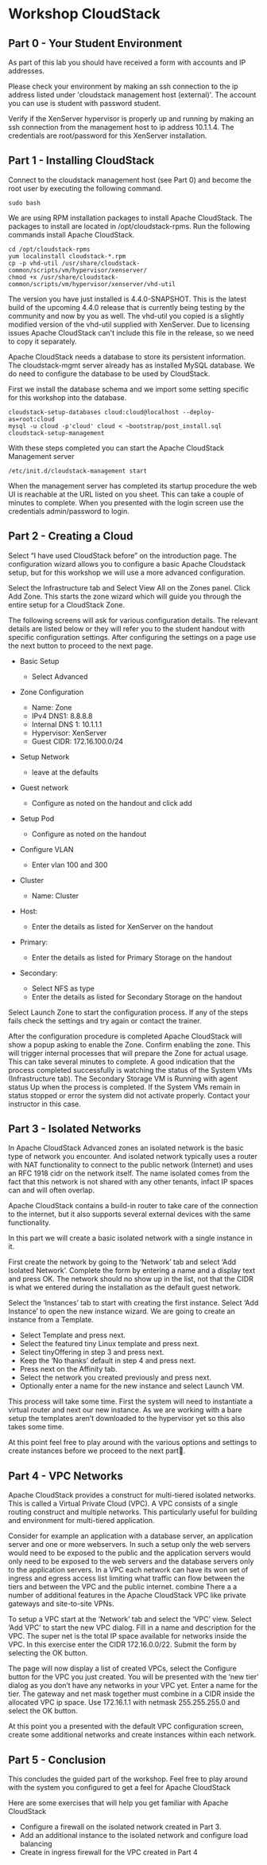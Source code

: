 Workshop CloudStack
===================

Part 0 - Your Student Environment
---------------------------------

As part of this lab you should have received a form with accounts and IP addresses.

Please check your environment by making an ssh connection to the ip 
address listed under 'cloudstack management host (external)'. The account you can use
is student with password student. 

Verify if the XenServer hypervisor is properly up and running by making an ssh connection
from the management host to ip address 10.1.1.4. The credentials are root/password 
for this XenServer installation.

Part 1 - Installing CloudStack
------------------------------

Connect to the cloudstack management host (see Part 0) and become the root user by executing the 
following command.

    sudo bash

We are using RPM installation packages to install Apache CloudStack. The packages to install 
are located in /opt/cloudstack-rpms. Run the following commands install Apache CloudStack.

    cd /opt/cloudstack-rpms
    yum localinstall cloudstack-*.rpm
    cp -p vhd-util /usr/share/cloudstack-common/scripts/vm/hypervisor/xenserver/
    chmod +x /usr/share/cloudstack-common/scripts/vm/hypervisor/xenserver/vhd-util

The version you have just installed is 4.4.0-SNAPSHOT. This is the latest build of the upcoming 4.4.0 release
that is currently being testing by the community and now by you as well. The vhd-util you copied is a slightly
modified version of the vhd-util supplied with XenServer. Due to licensing issues Apache CloudStack can't include
this file in the release, so we need to copy it separately.

Apache CloudStack needs a database to store its persistent information. The cloudstack-mgmt server already has 
as installed MySQL database. We do need to configure the database to be used by CloudStack.

First we install the database schema and we import some setting specific for this workshop into the database.

    cloudstack-setup-databases cloud:cloud@localhost --deploy-as=root:cloud
    mysql -u cloud -p'cloud' cloud < ~bootstrap/post_install.sql
    cloudstack-setup-management

With these steps completed you can start the Apache CloudStack Management server

    /etc/init.d/cloudstack-management start

When the management server has completed its startup procedure the web UI is reachable at the URL listed on you sheet. This can take a couple of minutes to complete. When you presented with the login screen use the credentials admin/password to login.


Part 2 - Creating a Cloud
-------------------------


Select “I have used CloudStack before” on the introduction page. The configuration wizard allows you to configure a basic Apache Cloudstack setup, but for this workshop we will use a more advanced configuration.

Select the Infrastructure tab and Select View All on the Zones panel. Click Add Zone. This starts the zone wizard which will guide you through the entire setup for a CloudStack Zone.

The following screens will ask for various configuration details. The relevant details are listed below or they will refer you to the student handout with specific configuration settings. After configuring the settings on a page use the next button to proceed to the next page.

* Basic Setup
    * Select Advanced

* Zone Configuration
    * Name: Zone
    * IPv4 DNS1: 8.8.8.8
    * Internal DNS 1: 10.1.1.1
    * Hypervisor: XenServer
    * Guest CIDR: 172.16.100.0/24

* Setup Network
    * leave at the defaults

* Guest network
    * Configure as noted on the handout and click add

* Setup Pod
    * Configure as noted on the handout

* Configure VLAN
    * Enter vlan 100 and 300

* Cluster
    * Name: Cluster

* Host:
    * Enter the details as listed for XenServer on the handout

* Primary: 
    * Enter the details as listed for Primary Storage on the handout

* Secondary: 
    * Select NFS as type
    * Enter the details as listed for Secondary Storage on the handout


Select Launch Zone to start the configuration process. If any of the steps fails check the settings and try again or contact the trainer.

After the configuration procedure is completed Apache CloudStack will show a popup asking to enable the Zone. Confirm enabling the zone. This will trigger internal processes that will prepare the Zone for actual usage. This can take several minutes to complete. A good indication that the process completed successfully is watching the status of the System VMs (Infrastructure tab). The Secondary Storage VM is Running with agent status Up when the process is completed. If the System VMs remain in status stopped or error the system did not activate properly. Contact your instructor in this case.


Part 3 - Isolated Networks
---------------------------------

In Apache CloudStack Advanced zones an isolated network is the basic type of network you encounter. And isolated network typically uses a router with NAT functionality to connect to the public network (Internet) and uses an RFC 1918 cidr on the network itself. The name isolated comes from the fact that this network is not shared with any other tenants, infact IP spaces can and will often overlap.

Apache CloudStack contains a build-in router to take care of the connection to the internet, but it also supports several external devices with the same functionality.

In this part we will create a basic isolated network with a single instance in it.

First create the network by going to the ‘Network’ tab and select ‘Add Isolated Network’. Complete the form by entering a name and a display text and press OK. The network should no show up in the list, not that the CIDR is what we entered during the installation as the default guest network.

Select the ‘Instances’ tab to start with creating the first instance. Select ‘Add Instance’ to open the new instance wizard. We are going to create an instance from a Template.

* Select Template and press next. 
* Select the featured tiny Linux template and press next. 
* Select tinyOffering in step 3 and press next. 
* Keep the ‘No thanks’ default in step 4 and press next. 
* Press next on the Affinity tab. 
* Select the network you created previously and press next.
* Optionally enter a name for the new instance and select Launch VM.

This process will take some time. First the system will need to instantiate a virtual router and next our new instance. As we are working with a bare setup the templates aren’t downloaded to the hypervisor yet so this also takes some time.

At this point feel free to play around with the various options and settings to create instances before we proceed to the next part.


Part 4 - VPC Networks
---------------------------------

Apache CloudStack provides a construct for multi-tiered isolated networks. This is called a Virtual Private Cloud (VPC). A VPC consists of a single routing construct and multiple networks. This particularly useful for building and environment for multi-tiered application. 

Consider for example an application with a database server, an application server and one or more webservers. In such a setup only the web servers would need to be exposed to the public and the application servers would only need to be exposed to the web servers and the database servers only to the application servers. In a VPC each network can have its won set of ingress and egress access list limiting what traffic can flow between the tiers and between the VPC and the public internet. 
combine 
There a a number of additional features in the Apache CloudStack VPC like private gateways and site-to-site VPNs.

To setup a VPC start at the ‘Network’ tab and select the ‘VPC’ view. Select ‘Add VPC’ to start the new VPC dialog. Fill in a name and description for the VPC. The super net is the total IP space available for networks inside the VPC. In this exercise enter the CIDR 172.16.0.0/22. Submit the form by selecting the OK button.

The page will now display a list of created VPCs, select the Configure button for the VPC you just created. You will be presented with the ‘new tier’ dialog as you don’t have any networks in your VPC yet. Enter a name for the tier. The gateway and net mask together must combine in a CIDR inside the allocated VPC ip space. Use 172.16.1.1 with netmask 255.255.255.0 and select the OK button. 

At this point you a presented with the default VPC configuration screen, create some additional networks and create instances within each network.


Part 5 - Conclusion
------------------

This concludes the guided part of the workshop. Feel free to play around with the system you configured to get a feel for Apache CloudStack

Here are some exercises that will help you get familiar with Apache CloudStack
* Configure a firewall on the isolated network created in Part 3.
* Add an additional instance to the isolated network and configure load balancing
* Create in ingress firewall for the VPC created in Part 4







